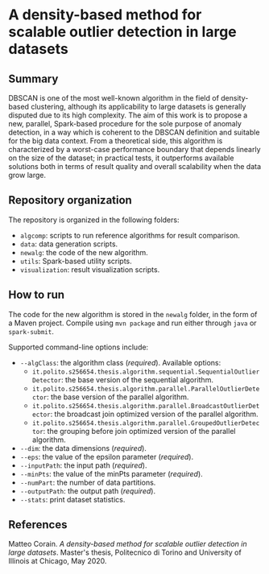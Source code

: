 # A density-based method for scalable outlier detection in large datasets

## Summary

DBSCAN is one of the most well-known algorithm in the field of density-based clustering, although its applicability to large datasets is generally disputed due to its high complexity. The aim of this work is to propose a new, parallel, Spark-based procedure for the sole purpose of anomaly detection, in a way which is coherent to the DBSCAN definition and suitable for the big data context. From a theoretical side, this algorithm is characterized by a worst-case performance boundary that depends linearly on the size of the dataset; in practical tests, it outperforms available solutions both in terms of result quality and overall scalability when the data grow large.

## Repository organization

The repository is organized in the following folders:

* `algcomp`: scripts to run reference algorithms for result comparison.
* `data`: data generation scripts.
* `newalg`: the code of the new algorithm.
* `utils`: Spark-based utility scripts.
* `visualization`: result visualization scripts.

## How to run

The code for the new algorithm is stored in the `newalg` folder, in the form of a Maven project. Compile using `mvn package` and run either through `java` or `spark-submit`.

Supported command-line options include:

* `--algClass`: the algorithm class (*required*). Available options:
  * `it.polito.s256654.thesis.algorithm.sequential.SequentialOutlierDetector`: the base version of the sequential algorithm.
  * `it.polito.s256654.thesis.algorithm.parallel.ParallelOutlierDetector`: the base version of the parallel algorithm.
  * `it.polito.s256654.thesis.algorithm.parallel.BroadcastOutlierDetector`: the broadcast join optimized version of the parallel algorithm.
  * `it.polito.s256654.thesis.algorithm.parallel.GroupedOutlierDetector`: the grouping before join optimized version of the parallel algorithm.
* `--dim`: the data dimensions (*required*).
* `--eps`: the value of the epsilon parameter (*required*).
* `--inputPath`: the input path (*required*).
* `--minPts`: the value of the minPts parameter (*required*).
* `--numPart`: the number of data partitions.
* `--outputPath`: the output path (*required*).
* `--stats`: print dataset statistics.

## References

Matteo Corain. *A density-based method for scalable outlier detection in large datasets*. Master's thesis, Politecnico di Torino and University of Illinois at Chicago, May 2020.